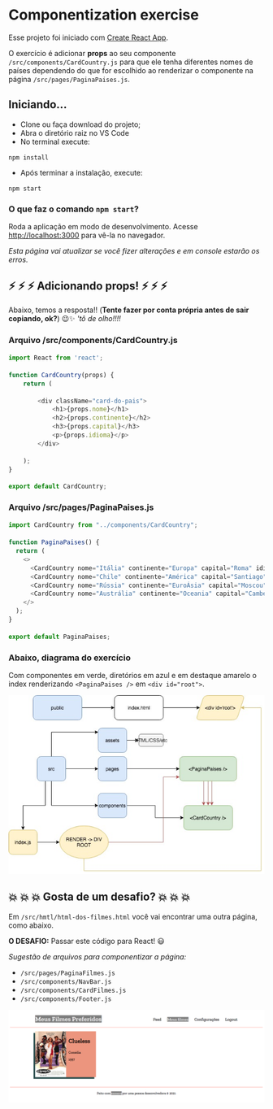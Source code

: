 # Componentization exercise

Esse projeto foi iniciado com [Create React App](https://github.com/facebook/create-react-app).

O exercício é adicionar **props** ao seu componente `/src/components/CardCountry.js` para que ele tenha diferentes nomes de países dependendo do que for escolhido ao renderizar o componente na página `/src/pages/PaginaPaises.js`.

## Iniciando...

- Clone ou faça download do projeto;
- Abra o diretório raiz no VS Code
- No terminal execute:

```shell
npm install
```

- Após terminar a instalação, execute:

```shell
npm start
```

### O que faz o comando `npm start`?

Roda a aplicação em modo de desenvolvimento.
Acesse [http://localhost:3000](http://localhost:3000) para vê-la no navegador.

_Esta página vai atualizar se você fizer alterações e em console estarão os erros._

## :zap: :zap: :zap: Adicionando props! :zap: :zap: :zap:

Abaixo, temos a resposta!! (**Tente fazer por conta própria antes de sair copiando, ok?**)
:wink::sparkles: _'tô de olho!!!!_

### Arquivo /src/components/CardCountry.js

```javascript
import React from 'react';

function CardCountry(props) {
    return (

        <div className="card-do-pais">
            <h1>{props.nome}</h1>
            <h2>{props.continente}</h2>
            <h3>{props.capital}</h3>
            <p>{props.idioma}</p>
        </div>
        
    );
}

export default CardCountry;
```

### Arquivo /src/pages/PaginaPaises.js

```javascript
import CardCountry from "../components/CardCountry";

function PaginaPaises() {
  return (
    <>
      <CardCountry nome="Itália" continente="Europa" capital="Roma" idioma="Italiano"/>
      <CardCountry nome="Chile" continente="América" capital="Santiago" idioma="Español" />
      <CardCountry nome="Rússia" continente="EuroÁsia" capital="Moscou" idioma="Russo" />
      <CardCountry nome="Austrália" continente="Oceania" capital="Camberra" idioma="Inglês" />
    </>
  );
}

export default PaginaPaises;

```

### Abaixo, diagrama do exercício

Com componentes em verde, diretórios em azul e em destaque amarelo o index renderizando `<PaginaPaises />` em `<div id="root">`.

![diagrama](https://github.com/fernandacaramico/componentization-exercise/blob/main/src/assets/DiagramaComponentizacaoExercicio.jpeg?raw=true)

## :boom: :boom: :boom: Gosta de um desafio? :boom: :boom: :boom:

Em `/src/hmtl/html-dos-filmes.html` você vai encontrar uma outra página, como abaixo. 

**O DESAFIO:** Passar este código para React! :smiley:

_Sugestão de arquivos para componentizar a página:_

- `/src/pages/PaginaFilmes.js`
- `/src/components/NavBar.js`
- `/src/components/CardFilmes.js`
- `/src/components/Footer.js`

![desafio](https://github.com/fernandacaramico/componentization-exercise/blob/main/src/assets/html-meus-filmes.png?raw=true)
